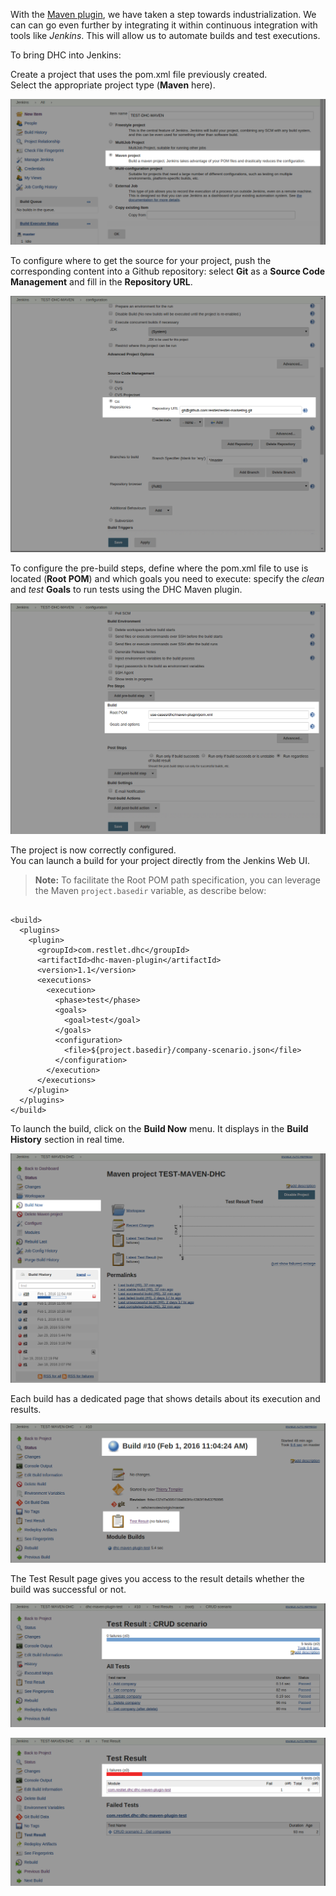 With the [Maven plugin](/technical-resources/dhc/guide/run-tests/test-reports-maven "Maven plugin"), we have taken a step towards industrialization. We can can go even further by integrating it within continuous integration with tools like *Jenkins*. This will allow us to automate builds and test executions.

To bring DHC into Jenkins:

Create a project that uses the pom.xml file previously created.  
Select the appropriate project type (**Maven** here).

![Maven project](images/01-jenkins-create-dhc-maven1.png "Maven project")

To configure where to get the source for your project, push the corresponding content into a Github repository: select **Git** as a **Source Code Management** and fill in the **Repository URL**.

![Git repo](images/02-jenkins-create-dhc-maven2.png "Git repo")

To configure the pre-build steps, define where the pom.xml file to use is located (**Root POM**) and which goals you need to execute: specify the *clean* and *test* **Goals** to run tests using the DHC Maven plugin.

![Root pom & goals](images/03-jenkins-create-dhc-maven3.png "Root pom & goals")

The project is now correctly configured.  
You can launch a build for your project directly from the Jenkins Web UI.

>**Note:** To facilitate the Root POM path specification, you can leverage the Maven ```project.basedir``` variable, as describe below:
<pre lang="xml"><code>
&lt;build&gt;
  &lt;plugins&gt;
    &lt;plugin&gt;
      &lt;groupId&gt;com.restlet.dhc&lt;/groupId&gt;
      &lt;artifactId&gt;dhc-maven-plugin&lt;/artifactId&gt;
      &lt;version&gt;1.1&lt;/version&gt;
      &lt;executions&gt;
        &lt;execution&gt;
          &lt;phase&gt;test&lt;/phase&gt;
          &lt;goals&gt;
            &lt;goal&gt;test&lt;/goal&gt;
          &lt;/goals&gt;
          &lt;configuration&gt;
            &lt;file&gt;${project.basedir}/company-scenario.json&lt;/file&gt;
          &lt;/configuration&gt;
        &lt;/execution&gt;
      &lt;/executions&gt;
    &lt;/plugin&gt;
  &lt;/plugins&gt;
&lt;/build&gt;
</code></pre>

To launch the build, click on the **Build Now** menu. It displays in the **Build History** section in real time.

![Build now](images/04-jenkins-dhc-maven-build-now.png "Build now")

Each build has a dedicated page that shows details about its execution and results.

![Execution details](images/05-jenkins-build-hints-success.png "Execution details")

The Test Result page gives you access to the result details whether the build was successful or not.

![Successful build](images/07-jenkins-build-test-result-success-details.png "Successful build")

![Build failed](images/09-jenkins-build-test-result-failure.png "Build failed")

